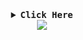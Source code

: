 <details align="center"> 
 
  <summary>
      <samp>
        <b>Click Here</b>
            <div align="center">
                <img src="https://i.imgur.com/MPd7yGM_d.webp" width="200">
            </div>
      </samp>
      
  </summary>
  
  <br>
<div align="center">
  <img
    height=165
    align="center"
    alt="GitHub Stats"
    src="https://github-readme-stats.vercel.app/api/?username=Gust4v1n&show_icons=true&count_private=true&rank_icon=github&theme=shadow_red&font=Iosevka"
  />
  <img
    height=165
    align="center"
    alt="Top Language"
    src="https://github-readme-stats.vercel.app/api/top-langs/?username=Gust4v1n&layout=compact&font=Iosevka&langs_count=16&theme=shadow_red"
  />
<br>

  [![Ashutosh's github activity graph](https://github-readme-activity-graph.vercel.app/graph?username=Gust4v1n&theme=&bg_color=1f1f1f&color=FF0000&line=FF0000&point=FF0000&area=true&hide_border=true&radius=16)](https://github.com/Gust4v1n/github-readme-activity-graph)

  </div>


<div style="display: inline_block"><br>
    <img width="40" src="https://raw.githubusercontent.com/tandpfun/skill-icons/65dea6c4eaca7da319e552c09f4cf5a9a8dab2c8/icons/CPP.svg" />
  <img width="40" src="https://raw.githubusercontent.com/tandpfun/skill-icons/65dea6c4eaca7da319e552c09f4cf5a9a8dab2c8/icons/JavaScript.svg" />
</div>
<hr>

[![Instagram Icon](https://img.shields.io/badge/Instagram-%23E4405F.svg?style=for-the-badge&logo=Instagram&logoColor=white)](https://www.instagram.com/Guszonan)
[![Discord Icon](https://img.shields.io/badge/Discord-%235865F2.svg?style=for-the-badge&logo=discord&logoColor=white)](https://www.discord.com/users/1103523332084731914)



<img align="center" height="240" width="180" src="https://i.ibb.co/Xr8dVMNJ/kittio.jpg" />   
<hr>

<img src="https://media.tenor.com/xCokliHMJV0AAAAi/mewtow-pok%C3%A9mon.gif">
    <h1> 
        👋 hi dear, I'm Gustavo <br>
        🌱 I’m currently learning Javascript <br>
        💬 Ask me about C++
    </h1>
</div>

